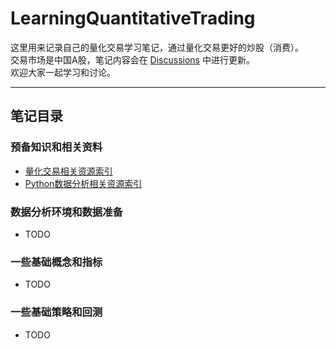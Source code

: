 # LearningQuantitativeTrading

这里用来记录自己的量化交易学习笔记，通过量化交易更好的炒股（消费）。  
交易市场是中国A股，笔记内容会在 [Discussions](https://github.com/0x134DB4F/LearningQuantitativeTrading/discussions) 中进行更新。  
欢迎大家一起学习和讨论。  

---

## 笔记目录

### 预备知识和相关资料
- [量化交易相关资源索引](https://github.com/0x134DB4F/LearningQuantitativeTrading/discussions/1)
- [Python数据分析相关资源索引](https://github.com/0x134DB4F/LearningQuantitativeTrading/discussions/2)

### 数据分析环境和数据准备
- TODO
  
### 一些基础概念和指标
- TODO
  
### 一些基础策略和回测
- TODO
